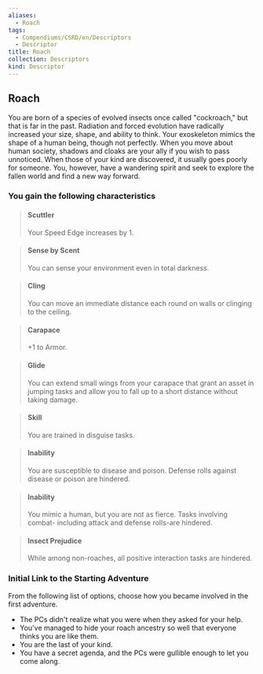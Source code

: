 ```yaml
---
aliases:
  - Roach
tags:
  - Compendiums/CSRD/en/Descriptors
  - Descriptor
title: Roach
collection: Descriptors
kind: Descriptor
---
```

## Roach  
You are born of a species of evolved insects once called "cockroach," but that is far in the past. Radiation and forced evolution have radically increased your size, shape, and ability to think. Your exoskeleton mimics the shape of a human being, though not perfectly. When you move about human society, shadows and cloaks are your ally if you wish to pass unnoticed. When those of your kind are discovered, it usually goes poorly for someone. You, however, have a wandering spirit and seek to explore the fallen world and find a new way forward.
### You gain the following characteristics  
> #### Scuttler
> Your Speed Edge increases by 1.  

> #### Sense by Scent
> You can sense your environment even in total darkness.  

> #### Cling
> You can move an immediate distance each round on walls or clinging to the ceiling.  

> #### Carapace
> +1 to Armor.  

> #### Glide
> You can extend small wings from your carapace that grant an asset in jumping tasks and allow you to fall up to a short distance without taking damage.  

> #### Skill
> You are trained in disguise tasks.  

> #### Inability
> You are susceptible to disease and poison. Defense rolls against disease or poison are hindered.  

> #### Inability
> You mimic a human, but you are not as fierce. Tasks involving combat- including attack and defense rolls-are hindered.  

> #### Insect Prejudice
> While among non-roaches, all positive interaction tasks are hindered.  

### Initial Link to the Starting Adventure  
From the following list of options, choose how you became involved in the first adventure.  
- The PCs didn't realize what you were when they asked for your help.  
- You've managed to hide your roach ancestry so well that everyone thinks you are like them.  
- You are the last of your kind.  
- You have a secret agenda, and the PCs were gullible enough to let you come along.  